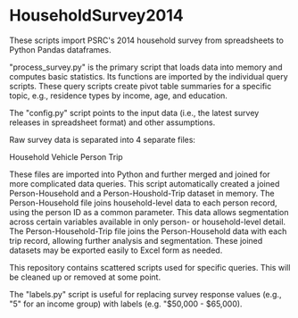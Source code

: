 HouseholdSurvey2014
===================

These scripts import PSRC's 2014 household survey from spreadsheets to Python Pandas dataframes.

"process_survey.py" is the primary script that loads data into memory and computes basic statistics. Its functions are imported by the individual query scripts. These query scripts create pivot table summaries for a specific topic, e.g., residence types by income, age, and education. 

The "config.py" script points to the input data (i.e., the latest survey releases in spreadsheet format) and other assumptions.

Raw survey data is separated into 4 separate files:

Household
Vehicle
Person
Trip

These files are imported into Python and further merged and joined for more complicated data queries. This script automatically created a joined Person-Household and a Person-Houshold-Trip dataset in memory. The Person-Household file joins household-level data to each person record, using the person ID as a common parameter. This data allows segmentation across certain variables available in only person- or household-level detail. The Person-Household-Trip file joins the Person-Household data with each trip record, allowing further analysis and segmentation. These joined datasets may be exported easily to Excel form as needed. 

This repository contains scattered scripts used for specific queries. This will be cleaned up or removed at some point. 

The "labels.py" script is useful for replacing survey response values (e.g., "5" for an income group) with labels (e.g. "$50,000 - $65,000). 

